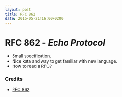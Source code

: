 ```yaml
---
layout: post
title: RFC 862
date: 2015-05-21T16:00+0200
---
```


# RFC 862 - *Echo Protocol*

- Small specification.
- Nice kata and way to get familiar with new language.
- How to read a RFC?

### Credits

- [RFC 862](https://tools.ietf.org/html/rfc862)
